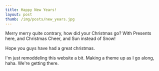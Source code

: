 ```yaml
---
title: Happy New Years!
layout: post
thumb: /img/posts/new_years.jpg
---
```


Merry merry quite contrary, how did your Christmas go?
With Presents here, and Christmas Cheer, and Sun instead of Snow!

Hope you guys have had a great christmas.

I'm just remoddeling this website a bit. Making a theme up as I go along, haha. We're getting there.
